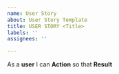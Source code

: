 ```yaml
---
name: User Story
about: User Story Template
title: USER STORY <Title>
labels: ''
assignees: ''

---
```


As a  **user** I can **Action** so that **Result**
